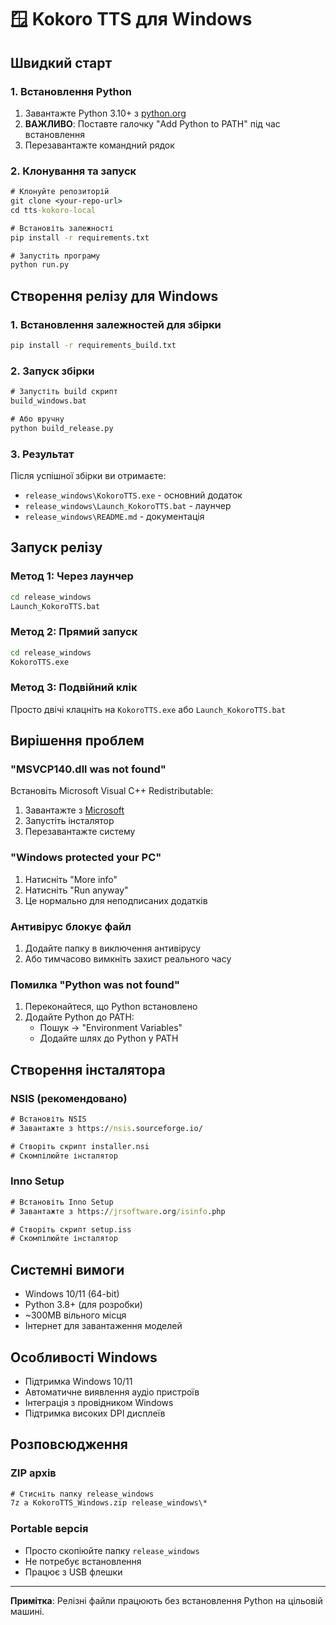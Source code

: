 # 🪟 Kokoro TTS для Windows

## Швидкий старт

### 1. Встановлення Python
1. Завантажте Python 3.10+ з [python.org](https://www.python.org/downloads/)
2. **ВАЖЛИВО**: Поставте галочку "Add Python to PATH" під час встановлення
3. Перезавантажте командний рядок

### 2. Клонування та запуск
```cmd
# Клонуйте репозиторій
git clone <your-repo-url>
cd tts-kokoro-local

# Встановіть залежності
pip install -r requirements.txt

# Запустіть програму
python run.py
```

## Створення релізу для Windows

### 1. Встановлення залежностей для збірки
```cmd
pip install -r requirements_build.txt
```

### 2. Запуск збірки
```cmd
# Запустіть build скрипт
build_windows.bat

# Або вручну
python build_release.py
```

### 3. Результат
Після успішної збірки ви отримаєте:
- `release_windows\KokoroTTS.exe` - основний додаток
- `release_windows\Launch_KokoroTTS.bat` - лаунчер
- `release_windows\README.md` - документація

## Запуск релізу

### Метод 1: Через лаунчер
```cmd
cd release_windows
Launch_KokoroTTS.bat
```

### Метод 2: Прямий запуск
```cmd
cd release_windows
KokoroTTS.exe
```

### Метод 3: Подвійний клік
Просто двічі клацніть на `KokoroTTS.exe` або `Launch_KokoroTTS.bat`

## Вирішення проблем

### "MSVCP140.dll was not found"
Встановіть Microsoft Visual C++ Redistributable:
1. Завантажте з [Microsoft](https://aka.ms/vs/17/release/vc_redist.x64.exe)
2. Запустіть інсталятор
3. Перезавантажте систему

### "Windows protected your PC"
1. Натисніть "More info"
2. Натисніть "Run anyway"
3. Це нормально для неподписаних додатків

### Антивірус блокує файл
1. Додайте папку в виключення антивірусу
2. Або тимчасово вимкніть захист реального часу

### Помилка "Python was not found"
1. Переконайтеся, що Python встановлено
2. Додайте Python до PATH:
   - Пошук → "Environment Variables"
   - Додайте шлях до Python у PATH

## Створення інсталятора

### NSIS (рекомендовано)
```cmd
# Встановіть NSIS
# Завантажте з https://nsis.sourceforge.io/

# Створіть скрипт installer.nsi
# Скомпілюйте інсталятор
```

### Inno Setup
```cmd
# Встановіть Inno Setup
# Завантажте з https://jrsoftware.org/isinfo.php

# Створіть скрипт setup.iss
# Скомпілюйте інсталятор
```

## Системні вимоги

- Windows 10/11 (64-bit)
- Python 3.8+ (для розробки)
- ~300MB вільного місця
- Інтернет для завантаження моделей

## Особливості Windows

- Підтримка Windows 10/11
- Автоматичне виявлення аудіо пристроїв
- Інтеграція з провідником Windows
- Підтримка високих DPI дисплеїв

## Розповсюдження

### ZIP архів
```cmd
# Стисніть папку release_windows
7z a KokoroTTS_Windows.zip release_windows\*
```

### Portable версія
- Просто скопіюйте папку `release_windows`
- Не потребує встановлення
- Працює з USB флешки

---

**Примітка**: Релізні файли працюють без встановлення Python на цільовій машині. 